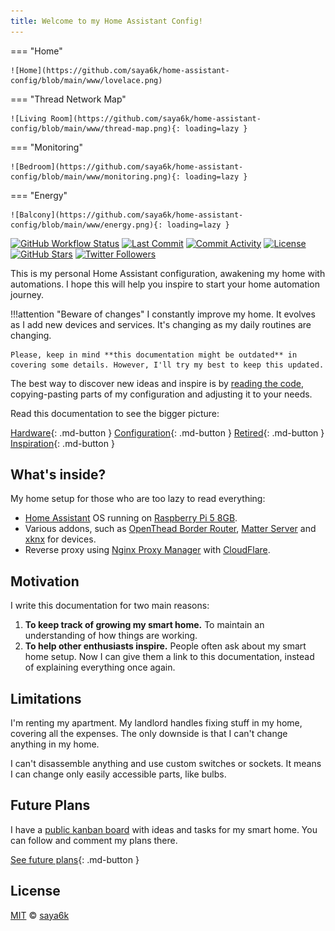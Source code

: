 ```yaml
---
title: Welcome to my Home Assistant Config!
---
```


=== "Home"

    ![Home](https://github.com/saya6k/home-assistant-config/blob/main/www/lovelace.png)

=== "Thread Network Map"

    ![Living Room](https://github.com/saya6k/home-assistant-config/blob/main/www/thread-map.png){: loading=lazy }

=== "Monitoring"

    ![Bedroom](https://github.com/saya6k/home-assistant-config/blob/main/www/monitoring.png){: loading=lazy }

=== "Energy"

    ![Balcony](https://github.com/saya6k/home-assistant-config/blob/main/www/energy.png){: loading=lazy }


[![GitHub Workflow Status][github-img]][github-url]
[![Last Commit][last-commit-img]][github-url]
[![Commit Activity][commit-activity-img]][github-url]
[![License][license-img]][license-url]
[![GitHub Stars][stars-img]][github-url]
[![Twitter Followers][twitter-img]][twitter-url]

This is my personal Home Assistant configuration, awakening my home with automations. I hope this will help you inspire to start your home automation journey.

<!-- prettier-ignore -->
!!!attention "Beware of changes"
    I constantly improve my home. It evolves as I add new devices and services. It's changing as my daily routines are changing.

    Please, keep in mind **this documentation might be outdated** in covering some details. However, I'll try my best to keep this updated.

The best way to discover new ideas and inspire is by [reading the code][github-url], copying-pasting parts of my configuration and adjusting it to your needs.

Read this documentation to see the bigger picture:

[Hardware](./hardware){: .md-button }
[Configuration](./config){: .md-button }
[Retired](./retired){: .md-button }
[Inspiration](./resources){: .md-button }

## What's inside?

My home setup for those who are too lazy to read everything:

- [Home Assistant](https://home-assistant.io) OS running on [Raspberry Pi 5 8GB](https://www.raspberrypi.com/products/raspberry-pi-5/).
- Various addons, such as [OpenThead Border Router](https://openthread.io/guides/border-router/), [Matter Server](https://csa-iot.org/all-solutions/matter/) and [xknx](https://xknx.io/home_assistant) for devices.
- Reverse proxy using [Nginx Proxy Manager](https://nginxproxymanager.com/) with [CloudFlare](https://www.cloudflare.com/).

## Motivation

I write this documentation for two main reasons:

1. **To keep track of growing my smart home.** To maintain an understanding of how things are working.
2. **To help other enthusiasts inspire.** People often ask about my smart home setup. Now I can give them a link to this documentation, instead of explaining everything once again.

## Limitations

I'm renting my apartment. My landlord handles fixing stuff in my home, covering all the expenses. The only downside is that I can't change anything in my home.

I can't disassemble anything and use custom switches or sockets. It means I can change only easily accessible parts, like bulbs.

## Future Plans

I have a [public kanban board][kanban-board] with ideas and tasks for my smart home. You can follow and comment my plans there.

[See future plans][kanban-board]{: .md-button }

## License

[MIT][license-url] © [saya6k][saya6k]

<!-- References -->

[kanban-board]: https://github.com/users/saya6k/projects/3
[github-url]: https://github.com/saya6k/home-assistant-config
[github-img]: https://img.shields.io/github/actions/workflow/status/saya6k/home-assistant-config/deploy-github-pages.yml?style=flat-square
[last-commit-img]: https://img.shields.io/github/last-commit/saya6k/home-assistant-config?style=flat-square
[commit-activity-img]: https://img.shields.io/github/commit-activity/m/saya6k/home-assistant-config?style=flat-square
[license-url]: https://github.com/saya6k/home-assistant-config/blob/main/LICENSE.md
[license-img]: https://img.shields.io/github/license/saya6k/home-assistant-config?style=flat-square
[twitter-url]: https://twitter.com/saya6k
[twitter-img]: https://img.shields.io/twitter/follow/saya6k?label=Follow
[stars-img]: https://img.shields.io/github/stars/saya6k/home-assistant-config?style=social
[saya6k]: https://lyz.kr